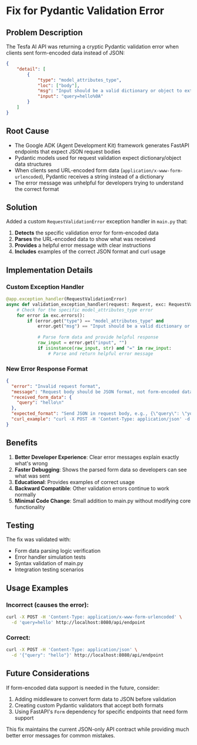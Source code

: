 # Fix for Pydantic Validation Error

## Problem Description

The Tesfa AI API was returning a cryptic Pydantic validation error when clients sent form-encoded data instead of JSON:

```json
{
    "detail": [
        {
            "type": "model_attributes_type",
            "loc": ["body"],
            "msg": "Input should be a valid dictionary or object to extract fields from",
            "input": "query=hello%0A"
        }
    ]
}
```

## Root Cause

- The Google ADK (Agent Development Kit) framework generates FastAPI endpoints that expect JSON request bodies
- Pydantic models used for request validation expect dictionary/object data structures
- When clients send URL-encoded form data (`application/x-www-form-urlencoded`), Pydantic receives a string instead of a dictionary
- The error message was unhelpful for developers trying to understand the correct format

## Solution

Added a custom `RequestValidationError` exception handler in `main.py` that:

1. **Detects** the specific validation error for form-encoded data
2. **Parses** the URL-encoded data to show what was received
3. **Provides** a helpful error message with clear instructions
4. **Includes** examples of the correct JSON format and curl usage

## Implementation Details

### Custom Exception Handler

```python
@app.exception_handler(RequestValidationError)
async def validation_exception_handler(request: Request, exc: RequestValidationError):
    # Check for the specific model_attributes_type error
    for error in exc.errors():
        if (error.get("type") == "model_attributes_type" and 
            error.get("msg") == "Input should be a valid dictionary or object to extract fields from"):
            
            # Parse form data and provide helpful response
            raw_input = error.get("input", "")
            if isinstance(raw_input, str) and "=" in raw_input:
                # Parse and return helpful error message
```

### New Error Response Format

```json
{
  "error": "Invalid request format",
  "message": "Request body should be JSON format, not form-encoded data.",
  "received_form_data": {
    "query": "hello\n"
  },
  "expected_format": "Send JSON in request body, e.g., {\"query\": \"your question here\"}",
  "curl_example": "curl -X POST -H 'Content-Type: application/json' -d '{\"query\":\"your question\"}' /endpoint"
}
```

## Benefits

1. **Better Developer Experience**: Clear error messages explain exactly what's wrong
2. **Faster Debugging**: Shows the parsed form data so developers can see what was sent
3. **Educational**: Provides examples of correct usage
4. **Backward Compatible**: Other validation errors continue to work normally
5. **Minimal Code Change**: Small addition to main.py without modifying core functionality

## Testing

The fix was validated with:
- Form data parsing logic verification  
- Error handler simulation tests
- Syntax validation of main.py
- Integration testing scenarios

## Usage Examples

### Incorrect (causes the error):
```bash
curl -X POST -H 'Content-Type: application/x-www-form-urlencoded' \
  -d 'query=hello' http://localhost:8080/api/endpoint
```

### Correct:
```bash
curl -X POST -H 'Content-Type: application/json' \
  -d '{"query": "hello"}' http://localhost:8080/api/endpoint
```

## Future Considerations

If form-encoded data support is needed in the future, consider:
1. Adding middleware to convert form data to JSON before validation
2. Creating custom Pydantic validators that accept both formats
3. Using FastAPI's `Form` dependency for specific endpoints that need form support

This fix maintains the current JSON-only API contract while providing much better error messages for common mistakes.